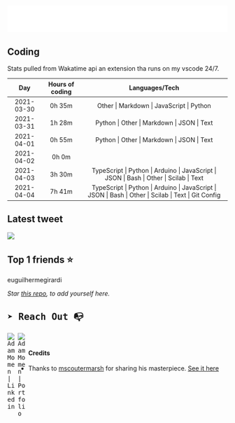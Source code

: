 
![test image size](/assets/welcome_message.gif)

## Coding
Stats pulled from Wakatime api an extension tha runs on my vscode 24/7.

|Day|Hours of coding|Languages/Tech|
|:-:|:-:|:-:|
|2021-03-30|0h 35m|Other &#124; Markdown &#124; JavaScript &#124; Python|
|2021-03-31|1h 28m|Python &#124; Other &#124; Markdown &#124; JSON &#124; Text|
|2021-04-01|0h 55m|Python &#124; Other &#124; Markdown &#124; JSON &#124; Text|
|2021-04-02|0h 0m||
|2021-04-03|3h 30m|TypeScript &#124; Python &#124; Arduino &#124; JavaScript &#124; JSON &#124; Bash &#124; Other &#124; Scilab &#124; Text|
|2021-04-04|7h 41m|TypeScript &#124; Python &#124; Arduino &#124; JavaScript &#124; JSON &#124; Bash &#124; Other &#124; Scilab &#124; Text &#124; Git Config|

## Latest tweet
[<img src="<tweet-image-url>" width="400">](<tweet-url>)

## Top 1 friends ⭐️
euguilhermegirardi

*Star [this repo](https://github.com/AdamMomen/AdamMomen), to add yourself here.*


<samp>

## ➤ Reach Out :mailbox_with_no_mail:

>
  <a href="https://www.linkedin.com/in/adam-momen-99596275/">
     <img align="left" alt="Adam Momen | Linkedin" width="24px" src="./assets/Linkedin.svg" />
   </a>

   <a href="https://adammomen.com/">
     <img align="left" alt="Adam Momen | Portfolio" width="24px" src="./assets/web.svg" />
   </a>

</samp>

<br>

#### Credits
* Thanks to [mscoutermarsh](https://github.com/mscoutermarsh) for sharing his masterpiece. [See it here](https://github.com/mscoutermarsh/mscoutermarsh)